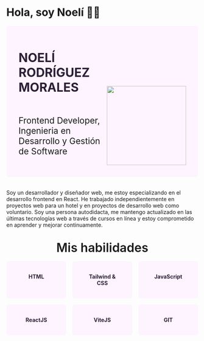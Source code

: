 
# Hola, soy Noelí 👋👦

<div style="background: #fdf4ff; border-radius: 0.4rem; padding: 2rem; display: flex; justify-content: space-between; margin-bottom: 2rem;">
<div style="width: 50%; display:flex; align-items:start; flex-direction: column; justify-content:flex-start">
<p style="text-transform: uppercase; font-weight: 700; font-size: 2rem; color: #2c2037;">
Noelí Rodríguez Morales
</p>
<p style="color:color:#848092; font-size:1.4rem;">
Frontend Developer, Ingenieria en Desarrollo y Gestión de Software
</p>
</div>
<div style="width: 50%; display:flex; justify-content: end; align-items:flex-end">
<img style="width: 13rem; height: 13rem" src="https://noermorales98.github.io/portfolio/img/avatarnoe.png"/>
</div>
</div>

Soy un desarrollador y diseñador web, me estoy especializando en el desarrollo frontend en React. He trabajado independientemente en proyectos web para un hotel y en proyectos de desarrollo web como voluntario. Soy una persona autodidacta, me mantengo actualizado en las últimas tecnologías web a través de cursos en línea y estoy comprometido en aprender y mejorar continuamente.

<div style="width:100%; text-align:center; margin-top:2rem">

<span style="font-size:2rem; font-weight:600;">Mis habilidades</span>

<div style="display:grid; grid-template-columns: repeat(3, 1fr); gap:1rem; margin-top:1rem"> 
<span style="padding:2rem; background: #fdf4ff; border-radius: 0.4rem; color: #2c2037; font-weight:700">HTML</span>
<span style="padding:2rem; background: #fdf4ff; border-radius: 0.4rem; color: #2c2037; font-weight:700">Tailwind & CSS</span>
<span style="padding:2rem; background: #fdf4ff; border-radius: 0.4rem; color: #2c2037; font-weight:700">JavaScript</span>
<span style="padding:2rem; background: #fdf4ff; border-radius: 0.4rem; color: #2c2037; font-weight:700">ReactJS</span>
<span style="padding:2rem; background: #fdf4ff; border-radius: 0.4rem; color: #2c2037; font-weight:700">ViteJS</span>
<span style="padding:2rem; background: #fdf4ff; border-radius: 0.4rem; color: #2c2037; font-weight:700">GIT</span>
</div>

</div>
